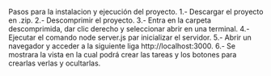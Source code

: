 Pasos para la instalacion y ejecución del proyecto.
1.- Descargar el proyecto en .zip.
2.- Descomprimir el proyecto.
3.- Entra en la carpeta descomprimida, dar clic derecho y seleccionar abrir en una terminal.
4.- Ejecutar el comando node server.js par inicializar el servidor.
5.- Abrir un navegador y acceder a la siguiente liga http://localhost:3000.
6.- Se mostrara la vista en la cual podrá crear las tareas y los botones para crearlas verlas y ocultarlas.
